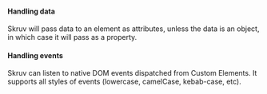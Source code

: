 <h4 id="skruv-handling-data">Handling data</h4>

Skruv will pass data to an element as attributes, unless the data is an object,
in which case it will pass as a property.

<h4 id="skruv-handling-events">Handling events</h4>

Skruv can listen to native DOM events dispatched from Custom Elements. It
supports all styles of events (lowercase, camelCase, kebab-case, etc).
